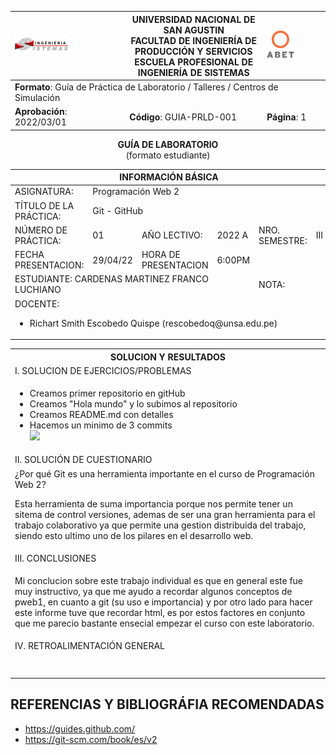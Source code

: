 <div align="center">
<table>
    <theader>
        <tr>
            <td><img src="https://github.com/rescobedoq/pw2/blob/main/epis.png?raw=true" alt="EPIS" style="width:50%; height:auto"/></td>
            <th>
                <span style="font-weight:bold;">UNIVERSIDAD NACIONAL DE SAN AGUSTIN</span><br />
                <span style="font-weight:bold;">FACULTAD DE INGENIERÍA DE PRODUCCIÓN Y SERVICIOS</span><br />
                <span style="font-weight:bold;">ESCUELA PROFESIONAL DE INGENIERÍA DE SISTEMAS</span>
            </th>
            <td><img src="https://github.com/rescobedoq/pw2/blob/main/abet.png?raw=true" alt="ABET" style="width:50%; height:auto"/></td>
        </tr>
    </theader>
    <tbody>
        <tr><td colspan="3"><span style="font-weight:bold;">Formato</span>: Guía de Práctica de Laboratorio / Talleres / Centros de Simulación</td></tr>
        <tr><td><span style="font-weight:bold;">Aprobación</span>:  2022/03/01</td><td><span style="font-weight:bold;">Código</span>: GUIA-PRLD-001</td><td><span style="font-weight:bold;">Página</span>: 1</td></tr>
    </tbody>
</table>
</div>

<div align="center">
<span style="font-weight:bold;">GUÍA DE LABORATORIO</span><br />
<span>(formato estudiante)</span>
</div>


<table>
<theader>
<tr><th colspan="6">INFORMACIÓN BÁSICA</th></tr>
</theader>
<tbody>
<tr><td>ASIGNATURA:</td><td colspan="5">Programación Web 2</td></tr>
<tr><td>TÍTULO DE LA PRÁCTICA:</td><td colspan="5">Git - GitHub</td></tr>
<tr>
<td>NÚMERO DE PRÁCTICA:</td><td>01</td><td>AÑO LECTIVO:</td><td>2022 A</td><td>NRO. SEMESTRE:</td><td>III</td>
</tr>
<tr>
<td>FECHA PRESENTACION:</td><td>29/04/22</td><td>HORA DE PRESENTACION</td><td>6:00PM</td>
</tr>
<tr><td colspan="4">ESTUDIANTE:  CARDENAS MARTINEZ FRANCO LUCHIANO
</td><td colspan="1">NOTA:</td><td colspan="1">   </td>
</tr>
<tr><td colspan="6">DOCENTE:
<ul>
<li>Richart Smith Escobedo Quispe (rescobedoq@unsa.edu.pe)</li>
</ul>
</td>
</<tr>
</tdbody>
</table>


<table>
<theader>
<tr><th colspan="6">SOLUCION Y RESULTADOS</th></tr>
</theader>
<tdbody>
<tr><td colspan="6">I. SOLUCION DE EJERCICIOS/PROBLEMAS</td></tr>
<tr><td colspan="6">
<ul>
<li>Creamos primer repositorio en gitHub</li>
<li>Creamos "Hola mundo" y lo subimos al repositorio</li>
<li>Creamos README.md con detalles</li>
<li>Hacemos un minimo de 3 commits</li>
<img src="http://drive.google.com/uc?export=view&id=1Lw7TnwTKA1k3s_-T8mdoWy3okfS9olfJ" style="max-width:40%;width:auto;height:auto">


</td>
</tr>
<tr><td colspan="6">II. SOLUCIÓN DE CUESTIONARIO</td></tr>
<tr><td colspan="6">¿Por qué Git es una herramienta importante en el curso de Programación Web 2?<p>Esta herramienta de suma importancia porque nos permite tener un sitema de control versiones, ademas de ser una gran herramienta para el trabajo colaborativo ya que permite una gestion distribuida del trabajo, siendo esto ultimo uno de los pilares en el desarrollo web.</p></td></tr>
<tr><td colspan="6">III. CONCLUSIONES</td></tr>
<tr><td colspan="6"><p>Mi conclucion sobre este trabajo individual es que en general este fue muy instructivo, ya que me ayudo a recordar algunos conceptos de pweb1, en cuanto a git (su uso e importancia) y por otro lado para hacer este informe tuve que recordar html, es por estos factores en conjunto que me parecio bastante ensecial empezar el curso con este laboratorio.</p></td></tr>
<tr><td colspan="6">IV. RETROALIMENTACIÓN GENERAL</td></tr>
<tr><td colspan="6"><br><br></td></tr>
</tdbody>
</table>

## REFERENCIAS Y BIBLIOGRÁFIA RECOMENDADAS
- https://guides.github.com/
- https://git-scm.com/book/es/v2




